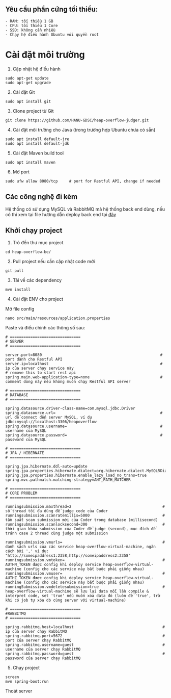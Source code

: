 ## Yêu cầu phần cứng tối thiểu:
```
- RAM: tối thiểu 1 GB
- CPU: tối thiểu 1 Core
- SSD: không cần nhiều
- Chạy hệ điều hành Ubuntu với quyền root
```


# Cài đặt môi trường

1. Cập nhật hệ điều hành

```
sudo apt-get update
sudo apt-get upgrade
```

2. Cài đặt Git

```
sudo apt install git
```

3. Clone project từ Git

```
git clone https://github.com/HANU-GDSC/heap-overflow-judger.git
```

4. Cài đặt môi trường cho Java (trong trường hợp Ubuntu chưa có sẵn)

```
sudo apt install default-jre
sudo apt install default-jdk
```

5. Cài đặt Maven build tool

```
sudo apt install maven
```

6. Mở port

```
sudo ufw allow 8080/tcp     # port for Restful API, change if needed
```


## Các công nghệ đi kèm

Hệ thống có sử dụng MySQL và RabbitMQ mà hệ thống back end dùng, nếu có thì xem tại file hướng dẫn deploy back end tại [đây](be.md)



## Khởi chạy project

1. Trỏ đến thư mục project

```
cd heap-overflow-be/
```

2. Pull project nếu cần cập nhật code mới

```
git pull
```

3. Tải về các dependency

```
mvn install
```

4. Cài đặt ENV cho project

Mở file config

```
nano src/main/resources/application.properties 
```

Paste và điều chỉnh các thông số sau:

```
# ===============================
# SERVER
# ===============================

server.port=8080                                                    # port dành cho Restful API
server.ip=localhost                                                 # ip của server chạy service này
# remove this to start rest api                                     
spring.main.web-application-type=none                               # comment dòng này nếu không muốn chạy Restful API server

# ===============================
# DATABASE
# ===============================

spring.datasource.driver-class-name=com.mysql.jdbc.Driver
spring.datasource.url=                                              # url để connect đến server MySQL, ví dụ jdbc:mysql://localhost:3306/heapoverflow
spring.datasource.username=                                         # username của MySQL
spring.datasource.password=                                         # password của MySQL

# ===============================
# JPA / HIBERNATE
# ===============================

spring.jpa.hibernate.ddl-auto=update
spring.jpa.properties.hibernate.dialect=org.hibernate.dialect.MySQL5Dialect
spring.jpa.properties.hibernate.enable_lazy_load_no_trans=true
spring.mvc.pathmatch.matching-strategy=ANT_PATH_MATCHER

# ===============================
# CORE PROBLEM
# ===============================

runningsubmission.maxthread=2                                        # số thread tối đa dùng để judge code của Coder
runningsubmission.scanratemillis=5000                                # tần suất scan submission mới của Coder trong database (millisecond)
runningsubmission.scanlocksecond=300                                 # thời gian khóa submission của Coder để judge (second), mục đích để tránh case 2 thread cùng judge một submission

runningsubmission.vmurls=                                            # danh sách urls của các service heap-overflow-virtual-machine, ngăn cách bởi ',' ví dụ: "http://someipaddress1:2358,http://someipaddress2:2358" 
runningsubmission.vmtoken=                                           # AUTHN_TOKEN được config khi deploy service heap-overflow-virtual-machine (config cho các service này bắt buộc phải giống nhau)
runningsubmission.vmuser=                                            # AUTHZ_TOKEN được config khi deploy service heap-overflow-virtual-machine (config cho các service này bắt buộc phải giống nhau)
runningSubmission.vmdeletesubmission=true                            # heap-overflow-virtual-machine sẽ lưu lại data mỗi lần compile & interpret code, set 'true' nếu muốn xóa data đó (luôn để 'true', trừ khi có job tự xóa db cùng server với virtual-machine) 

# ===============================
#RABBITMQ
# ===============================

spring.rabbitmq.host=localhost                                       # ip của server chạy RabbitMQ
spring.rabbitmq.port=5672                                            # port của server chạy RabbitMQ
spring.rabbitmq.username=guest                                       # username của server chạy RabbitMQ
spring.rabbitmq.password=guest                                       # password của server chạy RabbitMQ
```

5. Chạy project

```
screen
mvn spring-boot:run
```

Thoát server
